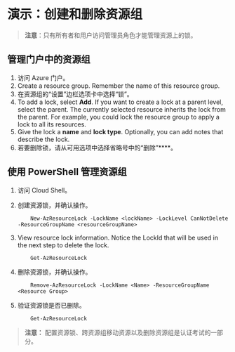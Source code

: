 # <a name="demonstration-create-and-delete-resource-groups"></a>演示：创建和删除资源组

>**注意**：只有所有者和用户访问管理员角色才能管理资源上的锁。

## <a name="manage-resource-groups-in-the-portal"></a>管理门户中的资源组

1. 访问 Azure 门户。
1. Create a resource group. Remember the name of this resource group. 
1. 在资源组的“设置”边栏选项卡中选择“锁”。
1. To add a lock, select <bpt id="p1">**</bpt>Add<ept id="p1">**</ept>. If you want to create a lock at a parent level, select the parent. The currently selected resource inherits the lock from the parent. For example, you could lock the resource group to apply a lock to all its resources.
1. Give the lock a <bpt id="p1">**</bpt>name<ept id="p1">**</ept> and <bpt id="p2">**</bpt>lock type<ept id="p2">**</ept>. Optionally, you can add notes that describe the lock.
1. 若要删除锁，请从可用选项中选择省略号中的“删除”****。

## <a name="manage-resource-groups-with-powershell"></a>使用 PowerShell 管理资源组

1. 访问 Cloud Shell。
2. 创建资源锁，并确认操作。

    ```
        New-AzResourceLock -LockName <lockName> -LockLevel CanNotDelete -ResourceGroupName <resourceGroupName>
    ```

3. View resource lock information. Notice the LockId that will be used in the next step to delete the lock.

    ```
        Get-AzResourceLock
    ```

4. 删除资源锁，并确认操作。 

    ```
        Remove-AzResourceLock -LockName <Name> -ResourceGroupName <Resource Group>
    ```

5. 验证资源锁是否已删除。


    ```
        Get-AzResourceLock
    ```

>**注意：** 配置资源锁、跨资源组移动资源以及删除资源组是认证考试的一部分。